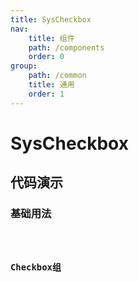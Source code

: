 ```yaml
---
title: SysCheckbox
nav:
    title: 组件
    path: /components
    order: 0
group:
    path: /common
    title: 通用
    order: 1
---
```


# SysCheckbox

## 代码演示

### 基础用法

  <code src="./demo/CheckboxBase.tsx">

### Checkbox组
  <code src="./demo/BoxGroup.tsx">